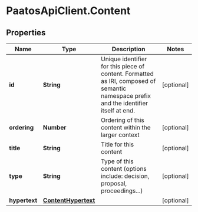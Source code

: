 # PaatosApiClient.Content

## Properties
Name | Type | Description | Notes
------------ | ------------- | ------------- | -------------
**id** | **String** | Unique identifier for this piece of content. Formatted as IRI, composed of semantic namespace prefix and the identifier itself at end. | [optional] 
**ordering** | **Number** | Ordering of this content within the larger context | [optional] 
**title** | **String** | Title for this content | [optional] 
**type** | **String** | Type of this content (options include: decision, proposal, proceedings...) | [optional] 
**hypertext** | [**ContentHypertext**](ContentHypertext.md) |  | [optional] 


